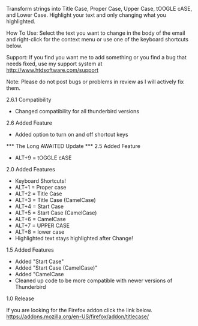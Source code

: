 Transform strings into Title Case, Proper Case, Upper Case, tOOGLE cASE, and Lower Case. Highlight your text and only changing what you highlighted.

How To Use: Select the text you want to change in the body of the email and right-click for the context menu or use one of the keyboard shortcuts below.

Support: If you find you want me to add something or you find a bug that needs fixed, use my support system at http://www.htdsoftware.com/support

Note: Please do not post bugs or problems in review as I will actively fix them.

2.6.1 Compatibility
- Changed compatibility for all thunderbird versions

2.6 Added Feature
- Added option to turn on and off shortcut keys

*** The Long AWAITED Update ***
2.5 Added Feature
- ALT+9 = tOGGLE cASE

2.0 Added Features
- Keyboard Shortcuts!
- ALT+1 = Proper case
- ALT+2 = Title Case
- ALT+3 = Title Case (CamelCase)
- ALT+4 = Start Case
- ALT+5 = Start Case (CamelCase)
- ALT+6 = CamelCase
- ALT+7 = UPPER CASE
- ALT+8 = lower case
- Highlighted text stays highlighted after Change!

1.5 Added Features
- Added "Start Case"
- Added "Start Case (CamelCase)"
- Added "CamelCase
- Cleaned up code to be more compatible with newer versions of Thunderbird

1.0 Release

If you are looking for the Firefox addon click the link below.
https://addons.mozilla.org/en-US/firefox/addon/titlecase/